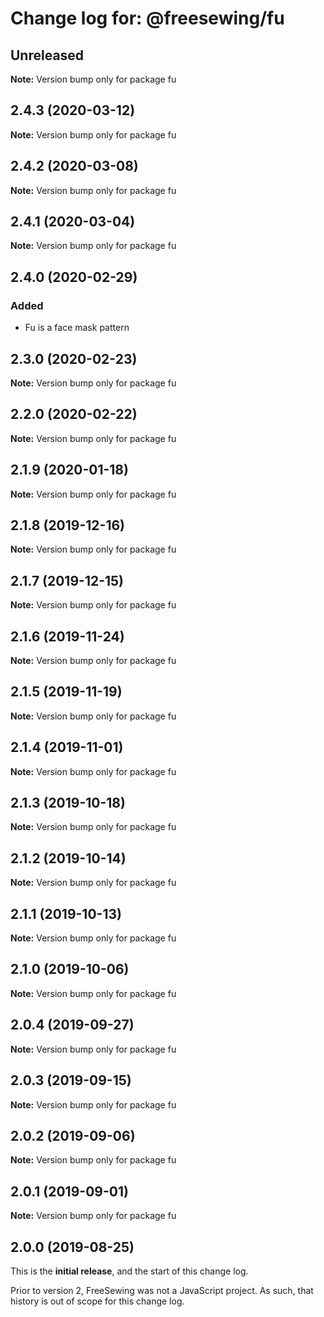 # Change log for: @freesewing/fu


## Unreleased

**Note:** Version bump only for package fu


## 2.4.3 (2020-03-12)

**Note:** Version bump only for package fu


## 2.4.2 (2020-03-08)

**Note:** Version bump only for package fu


## 2.4.1 (2020-03-04)

**Note:** Version bump only for package fu


## 2.4.0 (2020-02-29)

### Added

 - Fu is a face mask pattern
## 2.3.0 (2020-02-23)

**Note:** Version bump only for package fu


## 2.2.0 (2020-02-22)

**Note:** Version bump only for package fu


## 2.1.9 (2020-01-18)

**Note:** Version bump only for package fu


## 2.1.8 (2019-12-16)

**Note:** Version bump only for package fu


## 2.1.7 (2019-12-15)

**Note:** Version bump only for package fu


## 2.1.6 (2019-11-24)

**Note:** Version bump only for package fu


## 2.1.5 (2019-11-19)

**Note:** Version bump only for package fu


## 2.1.4 (2019-11-01)

**Note:** Version bump only for package fu


## 2.1.3 (2019-10-18)

**Note:** Version bump only for package fu


## 2.1.2 (2019-10-14)

**Note:** Version bump only for package fu


## 2.1.1 (2019-10-13)

**Note:** Version bump only for package fu


## 2.1.0 (2019-10-06)

**Note:** Version bump only for package fu


## 2.0.4 (2019-09-27)

**Note:** Version bump only for package fu


## 2.0.3 (2019-09-15)

**Note:** Version bump only for package fu


## 2.0.2 (2019-09-06)

**Note:** Version bump only for package fu


## 2.0.1 (2019-09-01)

**Note:** Version bump only for package fu




## 2.0.0 (2019-08-25)

This is the **initial release**, and the start of this change log.

Prior to version 2, FreeSewing was not a JavaScript project.
As such, that history is out of scope for this change log.
